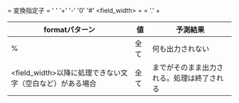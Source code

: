 

<cs> = 変換指定子
<flag> = ' ' '+' '-' '0' '#'
<field_width> = <number>
<precision> = '.' + <number>

|formatパターン|値|予測結果|
|--|--|--|
|%|全て|何も出力されない|
|<field_width>以降に処理できない文字（空白など）がある場合|全て|<cs>までがそのまま出力される。処理は終了される|
